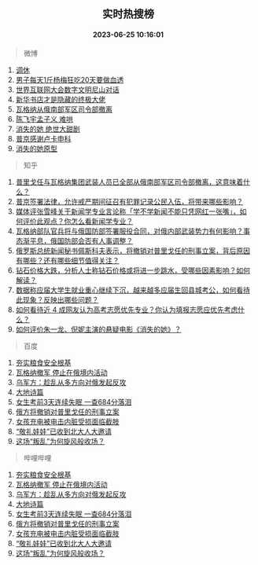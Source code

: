 <div align="center"><h2>实时热搜榜</h2><h4>2023-06-25 10:16:01</h4></div>

> 微博  

1. [调休](https://s.weibo.com/weibo?q=%E8%B0%83%E4%BC%91&t=31&band_rank=1&Refer=top)<br />
2. [男子每天1斤杨梅狂吃20天要做血透](https://s.weibo.com/weibo?q=%23%E7%94%B7%E5%AD%90%E6%AF%8F%E5%A4%A91%E6%96%A4%E6%9D%A8%E6%A2%85%E7%8B%82%E5%90%8320%E5%A4%A9%E8%A6%81%E5%81%9A%E8%A1%80%E9%80%8F%23&t=31&band_rank=2&Refer=top)<br />
3. [世界互联网大会数字文明尼山对话](https://s.weibo.com/weibo?q=%23%E4%B8%96%E7%95%8C%E4%BA%92%E8%81%94%E7%BD%91%E5%A4%A7%E4%BC%9A%E6%95%B0%E5%AD%97%E6%96%87%E6%98%8E%E5%B0%BC%E5%B1%B1%E5%AF%B9%E8%AF%9D%23&t=31&band_rank=3&Refer=top)<br />
4. [新华书店才是隐藏的终极大佬](https://s.weibo.com/weibo?q=%E6%96%B0%E5%8D%8E%E4%B9%A6%E5%BA%97%E6%89%8D%E6%98%AF%E9%9A%90%E8%97%8F%E7%9A%84%E7%BB%88%E6%9E%81%E5%A4%A7%E4%BD%AC&t=31&band_rank=4&Refer=top)<br />
5. [瓦格纳从俄南部军区司令部撤离](https://s.weibo.com/weibo?q=%23%E7%93%A6%E6%A0%BC%E7%BA%B3%E4%BB%8E%E4%BF%84%E5%8D%97%E9%83%A8%E5%86%9B%E5%8C%BA%E5%8F%B8%E4%BB%A4%E9%83%A8%E6%92%A4%E7%A6%BB%23&t=31&band_rank=5&Refer=top)<br />
6. [陈飞宇孟子义 难哄](https://s.weibo.com/weibo?q=%E9%99%88%E9%A3%9E%E5%AE%87%E5%AD%9F%E5%AD%90%E4%B9%89%20%E9%9A%BE%E5%93%84&t=31&band_rank=6&Refer=top)<br />
7. [消失的她 绝世大甜剧](https://s.weibo.com/weibo?q=%E6%B6%88%E5%A4%B1%E7%9A%84%E5%A5%B9%20%E7%BB%9D%E4%B8%96%E5%A4%A7%E7%94%9C%E5%89%A7&t=31&band_rank=7&Refer=top)<br />
8. [普京感谢卢卡申科](https://s.weibo.com/weibo?q=%23%E6%99%AE%E4%BA%AC%E6%84%9F%E8%B0%A2%E5%8D%A2%E5%8D%A1%E7%94%B3%E7%A7%91%23&t=31&band_rank=8&Refer=top)<br />
9. [消失的她原型](https://s.weibo.com/weibo?q=%E6%B6%88%E5%A4%B1%E7%9A%84%E5%A5%B9%E5%8E%9F%E5%9E%8B&t=31&band_rank=9&Refer=top)<br />

> 知乎  

1. [普里戈任与瓦格纳集团武装人员已全部从俄南部军区司令部撤离，这意味着什么？](https://www.zhihu.com/question/608395500)<br />
2. [普京签署法律，允许戒严期间征召有犯罪记录公民入伍，将带来哪些影响？](https://www.zhihu.com/question/608345264)<br />
3. [媒体评张雪峰关于新闻学专业言论称「学不学新闻不能只凭网红一张嘴」，如何评价此观点？你怎么看新闻学专业？](https://www.zhihu.com/question/607408168)<br />
4. [瓦格纳部队官兵将与俄国防部签署服役合同，对俄内部武装势力有何影响？事态渐平息，俄国防部会否有人事调整？](https://www.zhihu.com/question/608398366)<br />
5. [俄罗斯总统新闻秘书佩斯科夫表示，将撤销对普里戈任的刑事立案，背后原因有哪些？还有哪些细节值得关注？](https://www.zhihu.com/question/608396033)<br />
6. [钻石价格大跌，分析人士称钻石价格或将进一步跳水，受哪些因素影响？如何解读？](https://www.zhihu.com/question/608252259)<br />
7. [数据称应届大学生就业重心继续下沉，越来越多应届生回县城考公，如何看待此现象？反映出哪些问题？](https://www.zhihu.com/question/607781746)<br />
8. [如何看待近 4 成网友认为高考志愿优先专业？你认为填报志愿应优先考虑什么？](https://www.zhihu.com/question/607401267)<br />
9. [如何评价朱一龙、倪妮主演的悬疑电影《消失的她》？](https://www.zhihu.com/question/607263125)<br />

> 百度  

1. [夯实粮食安全根基](https://www.baidu.com/s?wd=%E5%A4%AF%E5%AE%9E%E7%B2%AE%E9%A3%9F%E5%AE%89%E5%85%A8%E6%A0%B9%E5%9F%BA&sa=fyb_news&rsv_dl=fyb_news)<br />
2. [瓦格纳撤军 停止在俄境内活动](https://www.baidu.com/s?wd=%E7%93%A6%E6%A0%BC%E7%BA%B3%E6%92%A4%E5%86%9B+%E5%81%9C%E6%AD%A2%E5%9C%A8%E4%BF%84%E5%A2%83%E5%86%85%E6%B4%BB%E5%8A%A8&sa=fyb_news&rsv_dl=fyb_news)<br />
3. [乌军方：趁乱从多方向对俄发起反攻](https://www.baidu.com/s?wd=%E4%B9%8C%E5%86%9B%E6%96%B9%EF%BC%9A%E8%B6%81%E4%B9%B1%E4%BB%8E%E5%A4%9A%E6%96%B9%E5%90%91%E5%AF%B9%E4%BF%84%E5%8F%91%E8%B5%B7%E5%8F%8D%E6%94%BB&sa=fyb_news&rsv_dl=fyb_news)<br />
4. [大地诗篇](https://www.baidu.com/s?wd=%E5%A4%A7%E5%9C%B0%E8%AF%97%E7%AF%87&sa=fyb_news&rsv_dl=fyb_news)<br />
5. [女生考前3天连续失眠 一查684分落泪](https://www.baidu.com/s?wd=%E5%A5%B3%E7%94%9F%E8%80%83%E5%89%8D3%E5%A4%A9%E8%BF%9E%E7%BB%AD%E5%A4%B1%E7%9C%A0+%E4%B8%80%E6%9F%A5684%E5%88%86%E8%90%BD%E6%B3%AA&sa=fyb_news&rsv_dl=fyb_news)<br />
6. [俄方将撤销对普里戈任的刑事立案](https://www.baidu.com/s?wd=%E4%BF%84%E6%96%B9%E5%B0%86%E6%92%A4%E9%94%80%E5%AF%B9%E6%99%AE%E9%87%8C%E6%88%88%E4%BB%BB%E7%9A%84%E5%88%91%E4%BA%8B%E7%AB%8B%E6%A1%88&sa=fyb_news&rsv_dl=fyb_news)<br />
7. [女孩充电被电击内脏受损面临截肢](https://www.baidu.com/s?wd=%E5%A5%B3%E5%AD%A9%E5%85%85%E7%94%B5%E8%A2%AB%E7%94%B5%E5%87%BB%E5%86%85%E8%84%8F%E5%8F%97%E6%8D%9F%E9%9D%A2%E4%B8%B4%E6%88%AA%E8%82%A2&sa=fyb_news&rsv_dl=fyb_news)<br />
8. [“敬礼娃娃”已收到北大人大邀请](https://www.baidu.com/s?wd=%E2%80%9C%E6%95%AC%E7%A4%BC%E5%A8%83%E5%A8%83%E2%80%9D%E5%B7%B2%E6%94%B6%E5%88%B0%E5%8C%97%E5%A4%A7%E4%BA%BA%E5%A4%A7%E9%82%80%E8%AF%B7&sa=fyb_news&rsv_dl=fyb_news)<br />
9. [这场“叛乱”为何旋风般收场？](https://www.baidu.com/s?wd=%E8%BF%99%E5%9C%BA%E2%80%9C%E5%8F%9B%E4%B9%B1%E2%80%9D%E4%B8%BA%E4%BD%95%E6%97%8B%E9%A3%8E%E8%88%AC%E6%94%B6%E5%9C%BA%EF%BC%9F&sa=fyb_news&rsv_dl=fyb_news)<br />

> 哔哩哔哩  

1. [夯实粮食安全根基](https://www.baidu.com/s?wd=%E5%A4%AF%E5%AE%9E%E7%B2%AE%E9%A3%9F%E5%AE%89%E5%85%A8%E6%A0%B9%E5%9F%BA&sa=fyb_news&rsv_dl=fyb_news)<br />
2. [瓦格纳撤军 停止在俄境内活动](https://www.baidu.com/s?wd=%E7%93%A6%E6%A0%BC%E7%BA%B3%E6%92%A4%E5%86%9B+%E5%81%9C%E6%AD%A2%E5%9C%A8%E4%BF%84%E5%A2%83%E5%86%85%E6%B4%BB%E5%8A%A8&sa=fyb_news&rsv_dl=fyb_news)<br />
3. [乌军方：趁乱从多方向对俄发起反攻](https://www.baidu.com/s?wd=%E4%B9%8C%E5%86%9B%E6%96%B9%EF%BC%9A%E8%B6%81%E4%B9%B1%E4%BB%8E%E5%A4%9A%E6%96%B9%E5%90%91%E5%AF%B9%E4%BF%84%E5%8F%91%E8%B5%B7%E5%8F%8D%E6%94%BB&sa=fyb_news&rsv_dl=fyb_news)<br />
4. [大地诗篇](https://www.baidu.com/s?wd=%E5%A4%A7%E5%9C%B0%E8%AF%97%E7%AF%87&sa=fyb_news&rsv_dl=fyb_news)<br />
5. [女生考前3天连续失眠 一查684分落泪](https://www.baidu.com/s?wd=%E5%A5%B3%E7%94%9F%E8%80%83%E5%89%8D3%E5%A4%A9%E8%BF%9E%E7%BB%AD%E5%A4%B1%E7%9C%A0+%E4%B8%80%E6%9F%A5684%E5%88%86%E8%90%BD%E6%B3%AA&sa=fyb_news&rsv_dl=fyb_news)<br />
6. [俄方将撤销对普里戈任的刑事立案](https://www.baidu.com/s?wd=%E4%BF%84%E6%96%B9%E5%B0%86%E6%92%A4%E9%94%80%E5%AF%B9%E6%99%AE%E9%87%8C%E6%88%88%E4%BB%BB%E7%9A%84%E5%88%91%E4%BA%8B%E7%AB%8B%E6%A1%88&sa=fyb_news&rsv_dl=fyb_news)<br />
7. [女孩充电被电击内脏受损面临截肢](https://www.baidu.com/s?wd=%E5%A5%B3%E5%AD%A9%E5%85%85%E7%94%B5%E8%A2%AB%E7%94%B5%E5%87%BB%E5%86%85%E8%84%8F%E5%8F%97%E6%8D%9F%E9%9D%A2%E4%B8%B4%E6%88%AA%E8%82%A2&sa=fyb_news&rsv_dl=fyb_news)<br />
8. [“敬礼娃娃”已收到北大人大邀请](https://www.baidu.com/s?wd=%E2%80%9C%E6%95%AC%E7%A4%BC%E5%A8%83%E5%A8%83%E2%80%9D%E5%B7%B2%E6%94%B6%E5%88%B0%E5%8C%97%E5%A4%A7%E4%BA%BA%E5%A4%A7%E9%82%80%E8%AF%B7&sa=fyb_news&rsv_dl=fyb_news)<br />
9. [这场“叛乱”为何旋风般收场？](https://www.baidu.com/s?wd=%E8%BF%99%E5%9C%BA%E2%80%9C%E5%8F%9B%E4%B9%B1%E2%80%9D%E4%B8%BA%E4%BD%95%E6%97%8B%E9%A3%8E%E8%88%AC%E6%94%B6%E5%9C%BA%EF%BC%9F&sa=fyb_news&rsv_dl=fyb_news)<br />
